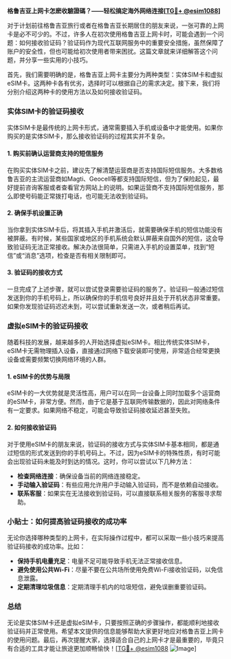 **格鲁吉亚上网卡怎麽收驗證碼？——轻松搞定海外网络连接[[TG💪+ @esim1088](https://t.me/s/esim1088)]**

对于计划前往格鲁吉亚旅行或者在格鲁吉亚长期居住的朋友来说，一张可靠的上网卡是必不可少的。不过，许多人在初次使用格鲁吉亚上网卡时，可能会遇到一个问题：如何接收验证码？验证码作为现代互联网服务中的重要安全措施，虽然保障了账户的安全性，但也可能给初次使用者带来困扰。这篇文章就来详细解答这个问题，并分享一些实用的小技巧。

首先，我们需要明确的是，格鲁吉亚上网卡主要分为两种类型：实体SIM卡和虚拟eSIM卡。这两种卡各有优劣，选择时可以根据自己的需求决定。接下来，我们将分别介绍这两种卡的使用方法以及如何接收验证码。

### 实体SIM卡的验证码接收

实体SIM卡是最传统的上网卡形式，通常需要插入手机或设备中才能使用。如果你购买的是实体SIM卡，那么接收验证码的过程其实并不复杂。

#### 1. 购买前确认运营商支持的短信服务
在购买实体SIM卡之前，建议先了解清楚运营商是否支持国际短信服务。大多数格鲁吉亚的主流运营商如Magti、Geocell等都支持国际短信，但为了保险起见，最好提前咨询客服或者查看官方网站上的说明。如果运营商不支持国际短信服务，那么即使号码能正常拨打电话，也可能无法收到验证码。

#### 2. 确保手机设置正确
当你拿到实体SIM卡后，将其插入手机并激活后，就需要确保手机的短信功能没有被屏蔽。有时候，某些国家或地区的手机系统会默认屏蔽来自国外的短信，这会导致验证码无法正常接收。解决办法很简单，只需进入手机的设置菜单，找到“短信”或“消息”选项，检查是否有相关限制即可。

#### 3. 验证码的接收方式
一旦完成了上述步骤，就可以尝试登录需要验证码的服务了。验证码一般通过短信发送到你的手机号码上，所以确保你的手机信号良好并且处于开机状态非常重要。如果你发现验证码迟迟未到，可以尝试重新发送一次，或者稍后再试。

### 虚拟eSIM卡的验证码接收

随着科技的发展，越来越多的人开始选择虚拟eSIM卡。相比传统实体SIM卡，eSIM卡无需物理插入设备，直接通过网络下载安装即可使用，非常适合经常更换设备或需要频繁切换网络环境的人群。

#### 1. eSIM卡的优势与局限
eSIM卡的一大优势就是灵活性高，用户可以在同一台设备上同时加载多个运营商的eSIM卡，非常方便。然而，由于它是基于互联网传输数据的，因此对网络条件有一定要求。如果网络不稳定，可能会导致验证码接收延迟甚至失败。

#### 2. 如何接收验证码
对于使用eSIM卡的朋友来说，验证码的接收方式与实体SIM卡基本相同，都是通过短信的形式发送到你的手机号码上。不过，因为eSIM卡的特殊性质，有时可能会出现验证码未能及时到达的情况。这时，你可以尝试以下几种方法：

- **检查网络连接**：确保设备当前的网络连接稳定。
- **手动输入验证码**：有些应用允许用户手动输入验证码，而不是依赖自动接收。
- **联系客服**：如果实在无法接收到验证码，可以直接联系相关服务的客服寻求帮助。

### 小贴士：如何提高验证码接收的成功率

无论你选择哪种类型的上网卡，在实际操作过程中，都可以采取一些小技巧来提高验证码接收的成功率。比如：

- **保持手机电量充足**：电量不足可能导致手机无法正常接收信息。
- **避免使用公共Wi-Fi**：尽量不要在公共场所使用免费Wi-Fi接收验证码，以免信息泄露。
- **定期清理垃圾信息**：定期清理手机内的垃圾短信，避免误删重要验证码。

### 总结

无论是实体SIM卡还是虚拟eSIM卡，只要按照正确的步骤操作，都能顺利地接收验证码并正常使用。希望本文提供的信息能够帮助大家更好地应对格鲁吉亚上网卡的使用问题。最后，再次提醒大家，选择适合自己的上网卡才是最重要的，毕竟只有合适的工具才能让旅途更加顺畅愉快！[[TG💪+ @esim1088](https://t.me/s/esim1088) ![Image](https://i.postimg.cc/4NQfJmqS/Snipaste-2025-05-13-00-14-12.png)]
